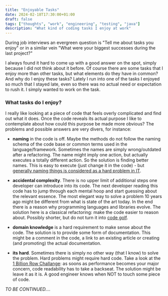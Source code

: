 ```yaml
---
title: "Enjoyable Tasks"
date: 2024-02-18T17:30:00+01:00
draft: false
tags: ["thoughts", "work", "engineering", "testing", "java"]
description: "What kind of coding tasks I enjoy at work"
---
```


During job interviews an evergreen question is "Tell me about tasks you enjoy" or in a similar vein "What were your biggest successes during the last project?"

I always found it hard to come up with a good answer on the spot, simply because I did not think about it before. Of course there are some tasks that I enjoy more than other tasks, but what elements do they have in common? And why do I enjoy these tasks? Lately I run into one of the tasks I enjoyed so much that I stayed late, even so there was no actual need or expectation to rush it. I simply wanted to work on the task.

### What tasks do I enjoy?

I really like looking at a piece of code that feels overly complicated and find out what it does. Once the code reveals its actual purpose I like to contemplate about how could this purpose be made more obvious? The problems and possible answers are very divers, for instance:

- **naming** in the code is off. Maybe the methods do not follow the naming schema of the code base or common terms used in the language/framework. Sometimes the names are simply wrong/outdated after a refactoring. The name might imply one action, but actually executes a totally different action. So the solution is finding better names. This is easy to execute (just change it in the code) - but [generally naming things is considered as a hard problem in IT](https://www.mediawiki.org/wiki/Naming_things).

- **accidental complexity**. There is no upper limit of additional steps one developer can introduce into its code. The next developer reading this code has to jump through each mental hoop and start guessing about the relevant essence. The most elegant way to solve a problem 10 years ago might be different from what is state of the art today. In the end there is a reason why programming languages and libraries evolve. The solution here is a classical refactoring: make the code easier to reason about. Possibly shorter, but do not turn it into [code golf](https://en.wikipedia.org/wiki/Code_golf).

- **domain knowledge** is a hard requirement to make sense about the code. The solution is to provide some form of documentation. This might be a comment in the code, a link to an existing article or creating (and promoting) the actual documentation.

- **its hard**. Sometimes there is simply no other way (that I know) to solve the problem. Hard problems might require hard code. Take a look at the [1 Billion Row Challange](https://github.com/gunnarmorling/1brc): as soons as performance becomes your major concern, code readability has to take a backseat. The solution might be leave it as it is. A good engineer knows when NOT to touch some piece of code.

*TO BE CONTINUED....*
